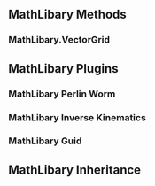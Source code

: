 ## MathLibary Methods
### MathLibary.VectorGrid

## MathLibary Plugins
### MathLibary Perlin Worm
### MathLibary Inverse Kinematics
### MathLibary Guid

## MathLibary Inheritance 